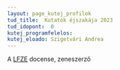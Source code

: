 ```yaml
---
layout: page_kutej_profilok
tud_title:  Kutatók éjszakája 2023
tud_idopont:  0
kutej_programfelelos:
kutej_eloado: Szigetvári Andrea
---
```


A [LFZE](https://lfze.hu/zeneszerzes-oktatok/szigetvari-andrea-1435) docense, zeneszerző
